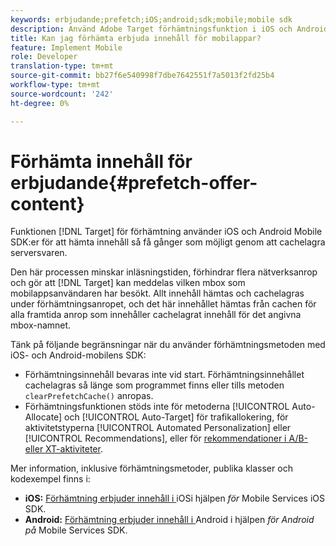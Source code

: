 ```yaml
---
keywords: erbjudande;prefetch;iOS;android;sdk;mobile;mobile sdk
description: Använd Adobe Target förhämtningsfunktion i iOS och Android Mobile SDK för att hämta innehåll så få gånger som möjligt genom att cachelagra serversvaren.
title: Kan jag förhämta erbjuda innehåll för mobilappar?
feature: Implement Mobile
role: Developer
translation-type: tm+mt
source-git-commit: bb27f6e540998f7dbe7642551f7a5013f2fd25b4
workflow-type: tm+mt
source-wordcount: '242'
ht-degree: 0%

---
```



# Förhämta innehåll för erbjudande{#prefetch-offer-content}

Funktionen [!DNL Target] för förhämtning använder iOS och Android Mobile SDK:er för att hämta innehåll så få gånger som möjligt genom att cachelagra serversvaren.

Den här processen minskar inläsningstiden, förhindrar flera nätverksanrop och gör att [!DNL Target] kan meddelas vilken mbox som mobilappsanvändaren har besökt. Allt innehåll hämtas och cachelagras under förhämtningsanropet, och det här innehållet hämtas från cachen för alla framtida anrop som innehåller cachelagrat innehåll för det angivna mbox-namnet.

Tänk på följande begränsningar när du använder förhämtningsmetoden med iOS- och Android-mobilens SDK:

* Förhämtningsinnehåll bevaras inte vid start. Förhämtningsinnehållet cachelagras så länge som programmet finns eller tills metoden `clearPrefetchCache()` anropas.
* Förhämtningsfunktionen stöds inte för metoderna [!UICONTROL Auto-Allocate] och [!UICONTROL Auto-Target] för trafikallokering, för aktivitetstyperna [!UICONTROL Automated Personalization] eller [!UICONTROL Recommendations], eller för [rekommendationer i A/B- eller XT-aktiviteter](/help/c-recommendations/recommendations-as-an-offer.md).

Mer information, inklusive förhämtningsmetoder, publika klasser och kodexempel finns i:

* **iOS:**  [Förhämtning erbjuder innehåll i ](https://experienceleague.adobe.com/docs/mobile-services/ios/target-ios/c-mob-target-prefetch-ios.html) iOSi hjälpen *för* Mobile Services iOS SDK.
* **Android:**  [Förhämtning erbjuder innehåll i ](https://experienceleague.adobe.com/docs/mobile-services/android/target-android/c-mob-target-prefetch-android.html) Android i hjälpen *för Android på* Mobile Services SDK.
